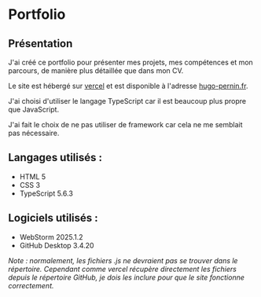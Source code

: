 # Portfolio #

## Présentation ##

J'ai créé ce portfolio pour présenter mes projets, mes compétences et mon parcours, de manière plus détaillée que dans mon CV.

Le site est hébergé sur [vercel](https://vercel.com/) et est disponible à l'adresse [hugo-pernin.fr](https://www.hugo-pernin.fr).

J'ai choisi d'utiliser le langage TypeScript car il est beaucoup plus propre que JavaScript.

J'ai fait le choix de ne pas utiliser de framework car cela ne me semblait pas nécessaire.

## Langages utilisés : ##
- HTML 5
- CSS 3
- TypeScript 5.6.3

## Logiciels utilisés : ##
- WebStorm 2025.1.2
- GitHub Desktop 3.4.20

*Note : normalement, les fichiers .js ne devraient pas se trouver dans le répertoire. Cependant comme vercel récupère directement les fichiers depuis le répertoire GitHub, je dois les inclure pour que le site fonctionne correctement.*
